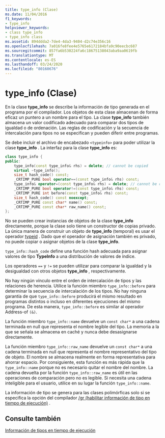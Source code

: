 ```yaml
---
title: type_info (Clase)
ms.date: 11/04/2016
f1_keywords:
- type_info
helpviewer_keywords:
- class type_info
- type_info class
ms.assetid: 894ddda2-7de4-4da3-9404-d2c74e356c16
ms.openlocfilehash: 7a016fe8fee4e5765e6172184bfa9c90eecbc687
ms.sourcegitcommit: 857fa6b530224fa6c18675138043aba9aa0619fb
ms.translationtype: MT
ms.contentlocale: es-ES
ms.lasthandoff: 03/24/2020
ms.locfileid: "80160676"
---
```

# <a name="type_info-class"></a>type_info (Clase)

En la clase **type_info** se describe la información de tipo generada en el programa por el compilador. Los objetos de esta clase almacenan de forma eficaz un puntero a un nombre para el tipo. La clase **type_info** también almacena un valor codificado adecuado para comparar dos tipos de igualdad o de ordenación. Las reglas de codificación y la secuencia de intercalación para tipos no se especifican y pueden diferir entre programas.

Se debe incluir el archivo de encabezado `<typeinfo>` para poder utilizar la clase **type_info** . La interfaz para la clase **type_info** es:

```cpp
class type_info {
public:
    type_info(const type_info& rhs) = delete; // cannot be copied
    virtual ~type_info();
    size_t hash_code() const;
    _CRTIMP_PURE bool operator==(const type_info& rhs) const;
    type_info& operator=(const type_info& rhs) = delete; // cannot be copied
    _CRTIMP_PURE bool operator!=(const type_info& rhs) const;
    _CRTIMP_PURE int before(const type_info& rhs) const;
    size_t hash_code() const noexcept;
    _CRTIMP_PURE const char* name() const;
    _CRTIMP_PURE const char* raw_name() const;
};
```

No se pueden crear instancias de objetos de la clase **type_info** directamente, porque la clase solo tiene un constructor de copias privado. La única manera de construir un objeto de **type_info** (temporal) es usar el operador [typeid](../cpp/typeid-operator.md) . Dado que el operador de asignación también es privado, no puede copiar o asignar objetos de la clase **type_info**.

`type_info::hash_code` define una función hash adecuada para asignar valores de tipo **TypeInfo** a una distribución de valores de índice.

Los operadores `==` y `!=` se pueden utilizar para comparar la igualdad y la desigualdad con otros objetos **type_info** , respectivamente.

No hay ningún vínculo entre el orden de intercalación de tipos y las relaciones de herencia. Utilice la función miembro `type_info::before` para determinar la secuencia de intercalación de los tipos. No hay ninguna garantía de que `type_info::before` producirá el mismo resultado en programas distintos o incluso en diferentes ejecuciones del mismo programa. De esta manera, `type_info::before` es similar al operador Address-of `(&)`.

La función miembro `type_info::name` devuelve un `const char*` a una cadena terminada en null que representa el nombre legible del tipo. La memoria a la que se señala se almacena en caché y nunca debe desasignarse directamente.

La función miembro `type_info::raw_name` devuelve un `const char*` a una cadena terminada en null que representa el nombre representativo del tipo de objeto. El nombre se almacena realmente en forma representativa para ahorrar espacio. Por consiguiente, esta función es más rápida que la `type_info::name` porque no es necesario quitar el nombre del nombre. La cadena devuelta por la función `type_info::raw_name` es útil en las operaciones de comparación pero no es legible. Si necesita una cadena inteligible para el usuario, utilice en su lugar la función `type_info::name`.

La información de tipo se genera para las clases polimórficas solo si se especifica la opción del compilador [/gr (habilitar información de tipo en tiempo de ejecución)](../build/reference/gr-enable-run-time-type-information.md) .

## <a name="see-also"></a>Consulte también

[Información de tipos en tiempo de ejecución](../cpp/run-time-type-information.md)
